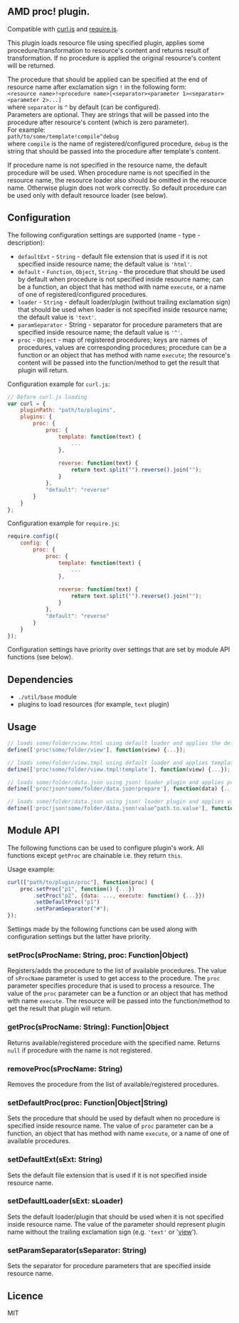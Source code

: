 ## AMD proc! plugin.

Compatible with [curl.js](https://github.com/cujojs/curl) and [require.js](http://requirejs.org/).

This plugin loads resource file using specified plugin, applies some procedure/transformation to resource's content and returns result of transformation.
If no procedure is applied the original resource's content will be returned.

The procedure that should be applied can be specified at the end of resource name after exclamation sign `!` in the following form:  
`<resource name>!<procedure name>[<separator><parameter 1><separator><parameter 2>...]`  
where `separator` is `^` by default (can be configured).  
Parameters are optional. They are strings that will be passed into the procedure after resource's content (which is zero parameter).  
For example:  
`path/to/some/template!compile^debug`  
where `compile` is the name of registered/configured procedure, `debug` is the string that should be passed into the procedure
after template's content.

If procedure name is not specified in the resource name, the default procedure will be used.
When procedure name is not specified in the resource name, the resource loader also should be omitted in the resource name.
Otherwise plugin does not work correctly.
So default procedure can be used only with default resource loader (see below).

## Configuration

The following configuration settings are supported (name - type - description):

* `defaultExt` - `String` - default file extension that is used if it is not specified inside resource name;
     the default value is `'html'`.
* `default` - `Function`, `Object`, `String` - the procedure that should be used by default when procedure is not specified inside resource name;
     can be a function, an object that has method with name `execute`, or a name of one of registered/configured procedures.
* `loader` - `String` - default loader/plugin (without trailing exclamation sign) that should be used when loader is not specified inside resource name;
     the default value is `'text'`.
* `paramSeparator` - String - separator for procedure parameters that are specified inside resource name;
     the default value is `'^'`.
* `proc` - `Object` - map of registered procedures; keys are names of procedures, values are corresponding procedures;
     procedure can be a function or an object that has method with name `execute`;
     the resource's content will be passed into the function/method to get the result that plugin will return.

Configuration example for `curl.js`:
```js
// Before curl.js loading
var curl = {
    pluginPath: "path/to/plugins",
    plugins: {
        proc: {
            proc: {
                template: function(text) {
                    ...
                },
                
                reverse: function(text) {
                    return text.split("").reverse().join("");
                }
            },
            "default": "reverse"
        }
    }
};
```

Configuration example for `require.js`:
```js
require.config({
    config: {
        proc: {
            proc: {
                template: function(text) {
                    ...
                },
                
                reverse: function(text) {
                    return text.split("").reverse().join("");
                }
            },
            "default": "reverse"
        }
    }
});
```

Configuration settings have priority over settings that are set by module API functions (see below).

## Dependencies

* `./util/base` module
* plugins to load resources (for example, `text` plugin)

## Usage

```javascript
// loads some/folder/view.html using default loader and applies the default procedure (supposed that 'html' is set as default extension)
define(['proc!some/folder/view'], function(view) {...});

// loads some/folder/view.tmpl using default loader and applies template procedure
define(['proc!some/folder/view.tmpl!template'], function(view) {...});

// loads some/folder/data.json using json! loader plugin and applies prepare procedure
define(['proc!json!some/folder/data.json!prepare'], function(data) {...});

// loads some/folder/data.json using json! loader plugin and applies value procedure with specified parameter
define(['proc!json!some/folder/data.json!value^path.to.value'], function(data) {...});
```

## Module API

The following functions can be used to configure plugin's work.
All functions except `getProc` are chainable i.e. they return `this`.

Usage example:
```javascript
curl(["path/to/plugin/proc"], function(proc) {
    proc.setProc("p1", function() {...})
        .setProc("p2", {data: ..., execute: function() {...}})
        .setDefaultProc("p1")
        .setParamSeparator("#");
});
```

Settings made by the following functions can be used along with configuration settings but the latter have priority.

### setProc(sProcName: String, proc: Function|Object)

Registers/adds the procedure to the list of available procedures.
The value of `sProcName` parameter is used to get access to the procedure.
The `proc` parameter specifies procedure that is used to process a resource.
The value of the `proc` parameter can be a function or an object that has method with name `execute`.
The resource will be passed into the function/method to get the result that plugin will return.

### getProc(sProcName: String): Function|Object

Returns available/registered procedure with the specified name.
Returns `null` if procedure with the name is not registered.

### removeProc(sProcName: String)

Removes the procedure from the list of available/registered procedures.

### setDefaultProc(proc: Function|Object|String)

Sets the procedure that should be used by default when no procedure is specified inside resource name.
The value of `proc` parameter can be a function, an object that has method with name `execute`, or a name of one of available procedures.

### setDefaultExt(sExt: String)

Sets the default file extension that is used if it is not specified inside resource name.

### setDefaultLoader(sExt: sLoader)

Sets the default loader/plugin that should be used when it is not specified inside resource name.
The value of the parameter should represent plugin name without the trailing exclamation sign (e.g. `'text'` or '[view](https://github.com/gamtiq/amd-view-plugin)').

### setParamSeparator(sSeparator: String)

Sets the separator for procedure parameters that are specified inside resource name.

## Licence

MIT

